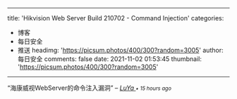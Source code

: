 
---
title: 'Hikvision Web Server Build 210702 - Command Injection'
categories: 
 - 博客
 - 每日安全
 - 推送
headimg: 'https://picsum.photos/400/300?random=3005'
author: 每日安全
comments: false
date: 2021-11-02 01:53:45
thumbnail: 'https://picsum.photos/400/300?random=3005'
---

<div>   
<q>海康威视WebServer的命令注入漏洞</q>
–
<cite>
<a class="text-muted" href="https://sec.today/user/f6f7818d-6c86-4ec3-941f-2224142573a6/pushes/">
LuYa
</a>
<span class="text-muted"><small>• 15 hours ago</small></span>
</cite>
  
</div>
            